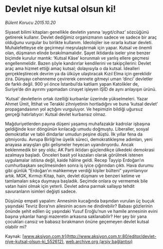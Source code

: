# Devlet niye kutsal olsun ki!

*Bülent Korucu 2015.10.20*

<div class="pNewsDetailMainContent ctx_content" itemprop="articleBody">
 <p>
  Siyaset bilimi kitapları genellikle devletin yanına ‘aygıt/cihaz’ sözcüğünü getirerek kullanır. Devlet dediğimiz organizmanın sadece ve sadece bir araç olduğunu vurgular bu birlikte kullanım. İdeolojiler ise ısrarla kutsar devleti. Muhalefetteyse ele geçirmeyi meşrulaştırmak için yapar. Kutsal ve önemli olan, düşmanın elinde bırakılmamalıdır. Şayet iktidarda iseler yine benzer biçimde kurulur mantık: ‘Kutsal Kâse’ korunmalı ve yanlış ellere geçmesi engellenmelidir. Bazen şöyle kandırırlar kendilerini ve takipçilerini: Devlet araç ama hizmet ettiği amaç kutsal; dolayısıyla o da kutsal. İdealleri gerçekleştirecek devrim ya da ülküye ulaştıracak Kızıl Elma için gereklidir zira. Dünyayı cehenneme çevirerek cennete gitmeyi uman ‘dinci’ devletler de farklı değil. 900 yıl önce İstanbul’da katliam yapan Katolikler de, Suriye’de din ayırımı yapmadan cinayet işleyen IŞİD de aynı anlayışın ürünü.
 </p>
 <p>
  ‘Kutsal’ devletlerin ortak özelliği kurbanlar üzerinde yükselmeleri. Yazar Ahmet Ümit, İttihat ve Terakki zihniyetinin hortladığını ve buna ‘kutsal devlet’ propagandasının yol açtığını vurguluyor. Ve hepimizin bildiği uğursuz gerçeği hatırlatıyor: Kutsal devlet kurbansız olmaz.
 </p>
 <p>
  Mağduriyetlerden payına düşeni yaşamış muhafazakâr kadrolar işbaşına geldiğinde kısır döngünün kırılacağı umudu doğmuştu. Liberaller, sosyal demokratlar ve tabii dindarlar umudun peşine düştü. İlk yıllar fena da gitmiyordu. Avrupa Birliği’ne üyelik süreci, demokratikleşme adımları, yeni anayasa arayışları gibi gelişmeler heyecan uyandırıyordu. Ancak beklenmedik bir şey oldu; AK Parti iktidarı güçlendikçe ülkedeki demokrasi azalmaya başladı. Önceleri basit yol kazaları olarak görülmek istenen uygulamalar istisna değil, kaide hâline geldi. Recep Tayyip Erdoğan’ın cumhurbaşkanı seçilmesinden sonra iş iyice çığırından çıktı. Hava durumu gibi günlük “Erdoğan’ın mahkemeye verdiği kişiler bülteni” yayımlanıyor artık. MGK, Kırmızı Kitap, hain, devlet düşmanı ve benzeri kelime ve tamlamaları sıkça duymaya başladık. Seçimde onlara oy vermemek bile vatan haini olmak için yeterli. Devlet adına parmak sallayıp tehdit savuranların isimleri değişti sadece.
 </p>
 <p>
  Düşünüp empati yapalım: Annesinin kucağında başından vurulan üç buçuk yaşındaki Tevriz Bora’nın ailesinin acısını ne dindirebilir? Babası gözlerinin önünde şehit edilen üç yaşındaki Yusuf Eroğlu’nun ve hamile annesinin evini başına yıkanlar hangi mazeretin arkasına saklanabilir? Her şey bir yana çocukları cansız ve babasız bırakmanın önüne geçemeyen devlet kutsal olabilir mi?
 </p>
</div>


Kaynak: [www.aksiyon.com.tr](http://www.aksiyon.com.tr:80/editor/devlet-niye-kutsal-olsun-ki_552612), [web.archive.org (arşiv bağlantısı)](http://web.archive.org/web/20151022171359/http://www.aksiyon.com.tr:80/editor/devlet-niye-kutsal-olsun-ki_552612)

